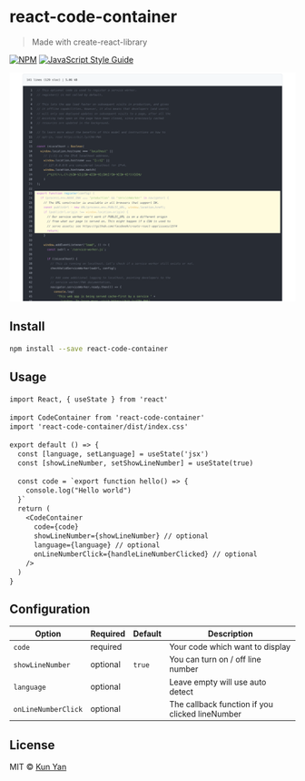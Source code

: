# react-code-container

> Made with create-react-library

[![NPM](https://img.shields.io/npm/v/react-code-container.svg)](https://www.npmjs.com/package/react-code-container) [![JavaScript Style Guide](https://img.shields.io/badge/code_style-standard-brightgreen.svg)](https://standardjs.com)

![image](.github/screenshot.png)

## Install

```bash
npm install --save react-code-container
```

## Usage

```tsx
import React, { useState } from 'react'

import CodeContainer from 'react-code-container'
import 'react-code-container/dist/index.css'

export default () => {
  const [language, setLanguage] = useState('jsx')
  const [showLineNumber, setShowLineNumber] = useState(true)

  const code = `export function hello() => {
    console.log("Hello world")
  }`
  return (
    <CodeContainer
      code={code}
      showLineNumber={showLineNumber} // optional
      language={language} // optional
      onLineNumberClick={handleLineNumberClicked} // optional
    />
  )
}
```

## Configuration

| Option              | Required | Default | Description                                     |
| ------------------- | -------- | ------- | ----------------------------------------------- |
| `code`              | required |         | Your code which want to display                 |
| `showLineNumber`    | optional | `true`  | You can turn on / off line number               |
| `language`          | optional |         | Leave empty will use auto detect                |
| `onLineNumberClick` | optional |         | The callback function if you clicked lineNumber |

## License

MIT © [Kun Yan](https://github.com/kunyan)
